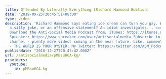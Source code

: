 ```yaml
---
title: Offended By Literally Everything [Richard Hammond Edition]
date: "2019-09-25T20:45:51+08:00"
type: video
description: 'Richard Hammond says eating ice cream can turn you gay. Was this just
  a silly joke, or an offensive statement? An idiot investigates... ======================
  Download the Anti-Social Media Podcast from; iTunes: https://itunes.apple.com/us/podcast/anti-social-media-podcast/id1076431995?mt=2
  Spreaker: https://www.spreaker.com/user/antisocialmedia Subscribe to my YouTube
  channel - plenty more videos coming in the near future. Like, comment or downvote
  - THE WORLD IS YOUR OYSTER. My Twitter: https://twitter.com/ASM_Podcast x'
publishdate: "2016-12-27T20:45:42.000Z"
url: /antisocialmedia/pMBsuHGA-kg/
providers:
  youtube:
    id: pMBsuHGA-kg
---
```

